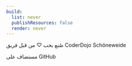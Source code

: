 ```yaml
---
build:
  list: never
  publishResources: false
  render: never
---
```


صُنع بحب ♡ من قبل فريق CoderDojo Schöneweide

مستضاف على GitHub
